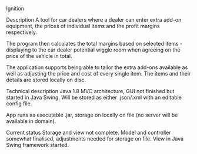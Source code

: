 Ignition 

Description 
A tool for car dealers where a dealer can enter extra add-on equipment, the prices of individual items and the profit margins respectively. 

The program then calculates the total margins based on selected items - displaying to the car dealer potential wiggle room when agreeing on the price of the vehicle in total. 

The application supports being able to tailor the extra add-ons available as well as adjusting the price and cost of every single item. The items and their details are stored locally on disc. 

Technical description
Java 1.8
MVC architecture, GUI not finished but started in Java Swing.
Will be stored as either .json/.xml with an editable config file.

App runs as executable .jar, storage on locally on file (no server will be available in domain).


Current status
Storage and view not complete. Model and controller somewhat finalised, adjustments needed for storage on file. 
View in Java Swing framework started. 
